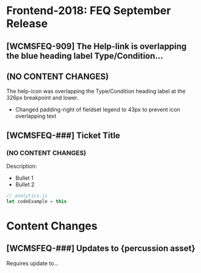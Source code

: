 # Frontend-2018: FEQ September Release

## [WCMSFEQ-909] The Help-link is overlapping the blue heading label Type/Condition...
## (NO CONTENT CHANGES)

The help-icon was overlapping the Type/Condition heading label at the 326px breakpoint and lower.
  * Changed padding-right of fieldset legend to 43px to prevent icon overlapping text 


## [WCMSFEQ-###] Ticket Title
### (NO CONTENT CHANGES)

Description:
  * Bullet 1
  * Bullet 2

```javascript
// analytics.js
let codeExample = this
```

# Content Changes

## [WCMSFEQ-###] Updates to {percussion asset}

Requires update to...